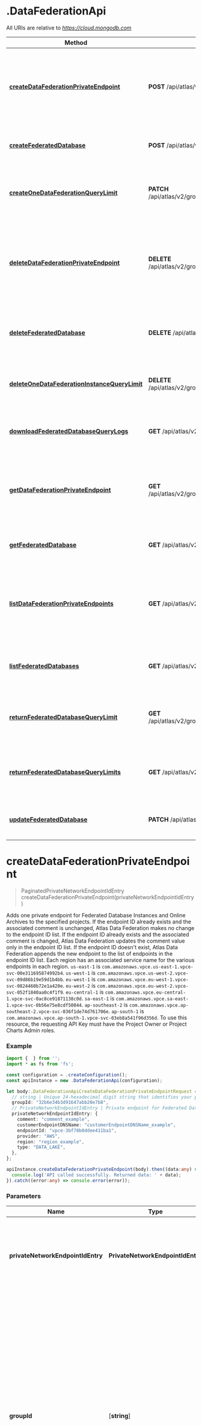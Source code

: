 # .DataFederationApi

All URIs are relative to *https://cloud.mongodb.com*

Method | HTTP request | Description
------------- | ------------- | -------------
[**createDataFederationPrivateEndpoint**](DataFederationApi.md#createDataFederationPrivateEndpoint) | **POST** /api/atlas/v2/groups/{groupId}/privateNetworkSettings/endpointIds | Create One Federated Database Instance and Online Archive Private Endpoint for One Project
[**createFederatedDatabase**](DataFederationApi.md#createFederatedDatabase) | **POST** /api/atlas/v2/groups/{groupId}/dataFederation | Create One Federated Database Instance in One Project
[**createOneDataFederationQueryLimit**](DataFederationApi.md#createOneDataFederationQueryLimit) | **PATCH** /api/atlas/v2/groups/{groupId}/dataFederation/{tenantName}/limits/{limitName} | Configure One Query Limit for One Federated Database Instance
[**deleteDataFederationPrivateEndpoint**](DataFederationApi.md#deleteDataFederationPrivateEndpoint) | **DELETE** /api/atlas/v2/groups/{groupId}/privateNetworkSettings/endpointIds/{endpointId} | Remove One Federated Database Instance and Online Archive Private Endpoint from One Project
[**deleteFederatedDatabase**](DataFederationApi.md#deleteFederatedDatabase) | **DELETE** /api/atlas/v2/groups/{groupId}/dataFederation/{tenantName} | Remove One Federated Database Instance from One Project
[**deleteOneDataFederationInstanceQueryLimit**](DataFederationApi.md#deleteOneDataFederationInstanceQueryLimit) | **DELETE** /api/atlas/v2/groups/{groupId}/dataFederation/{tenantName}/limits/{limitName} | Delete One Query Limit For One Federated Database Instance
[**downloadFederatedDatabaseQueryLogs**](DataFederationApi.md#downloadFederatedDatabaseQueryLogs) | **GET** /api/atlas/v2/groups/{groupId}/dataFederation/{tenantName}/queryLogs.gz | Download Query Logs for One Federated Database Instance
[**getDataFederationPrivateEndpoint**](DataFederationApi.md#getDataFederationPrivateEndpoint) | **GET** /api/atlas/v2/groups/{groupId}/privateNetworkSettings/endpointIds/{endpointId} | Return One Federated Database Instance and Online Archive Private Endpoint in One Project
[**getFederatedDatabase**](DataFederationApi.md#getFederatedDatabase) | **GET** /api/atlas/v2/groups/{groupId}/dataFederation/{tenantName} | Return One Federated Database Instance in One Project
[**listDataFederationPrivateEndpoints**](DataFederationApi.md#listDataFederationPrivateEndpoints) | **GET** /api/atlas/v2/groups/{groupId}/privateNetworkSettings/endpointIds | Return All Federated Database Instance and Online Archive Private Endpoints in One Project
[**listFederatedDatabases**](DataFederationApi.md#listFederatedDatabases) | **GET** /api/atlas/v2/groups/{groupId}/dataFederation | Return All Federated Database Instances in One Project
[**returnFederatedDatabaseQueryLimit**](DataFederationApi.md#returnFederatedDatabaseQueryLimit) | **GET** /api/atlas/v2/groups/{groupId}/dataFederation/{tenantName}/limits/{limitName} | Return One Federated Database Instance Query Limit for One Project
[**returnFederatedDatabaseQueryLimits**](DataFederationApi.md#returnFederatedDatabaseQueryLimits) | **GET** /api/atlas/v2/groups/{groupId}/dataFederation/{tenantName}/limits | Return All Query Limits for One Federated Database Instance
[**updateFederatedDatabase**](DataFederationApi.md#updateFederatedDatabase) | **PATCH** /api/atlas/v2/groups/{groupId}/dataFederation/{tenantName} | Update One Federated Database Instance in One Project


# **createDataFederationPrivateEndpoint**
> PaginatedPrivateNetworkEndpointIdEntry createDataFederationPrivateEndpoint(privateNetworkEndpointIdEntry)

Adds one private endpoint for Federated Database Instances and Online Archives to the specified projects. If the endpoint ID already exists and the associated comment is unchanged, Atlas Data Federation makes no change to the endpoint ID list. If the endpoint ID already exists and the associated comment is changed, Atlas Data Federation updates the comment value only in the endpoint ID list. If the endpoint ID doesn't exist, Atlas Data Federation appends the new endpoint to the list of endpoints in the endpoint ID list. Each region has an associated service name for the various endpoints in each region.   `us-east-1` is `com.amazonaws.vpce.us-east-1.vpce-svc-00e311695874992b4`.   `us-west-1` is `com.amazonaws.vpce.us-west-2.vpce-svc-09d86b19e59d1b4bb`.   `eu-west-1` is `com.amazonaws.vpce.eu-west-1.vpce-svc-0824460b72e1a420e`.   `eu-west-2` is `com.amazonaws.vpce.eu-west-2.vpce-svc-052f1840aa0c4f1f9`.   `eu-central-1` is `com.amazonaws.vpce.eu-central-1.vpce-svc-0ac8ce91871138c0d`.   `sa-east-1` is `com.amazonaws.vpce.sa-east-1.vpce-svc-0b56e75e8cdf50044`.   `ap-southeast-2` is `com.amazonaws.vpce.ap-southeast-2.vpce-svc-036f1de74d761706e`.   `ap-south-1` is `com.amazonaws.vpce.ap-south-1.vpce-svc-03eb8a541f96d356d`.   To use this resource, the requesting API Key must have the Project Owner or Project Charts Admin roles.

### Example


```typescript
import {  } from '';
import * as fs from 'fs';

const configuration = .createConfiguration();
const apiInstance = new .DataFederationApi(configuration);

let body:.DataFederationApiCreateDataFederationPrivateEndpointRequest = {
  // string | Unique 24-hexadecimal digit string that identifies your project. Use the [/groups](#tag/Projects/operation/listProjects) endpoint to retrieve all projects to which the authenticated user has access.  **NOTE**: Groups and projects are synonymous terms. Your group id is the same as your project id. For existing groups, your group/project id remains the same. The resource and corresponding endpoints use the term groups.
  groupId: "32b6e34b3d91647abb20e7b8",
  // PrivateNetworkEndpointIdEntry | Private endpoint for Federated Database Instances and Online Archives to add to the specified project.
  privateNetworkEndpointIdEntry: {
    comment: "comment_example",
    customerEndpointDNSName: "customerEndpointDNSName_example",
    endpointId: "vpce-3bf78b0ddee411ba1",
    provider: "AWS",
    region: "region_example",
    type: "DATA_LAKE",
  },
};

apiInstance.createDataFederationPrivateEndpoint(body).then((data:any) => {
  console.log('API called successfully. Returned data: ' + data);
}).catch((error:any) => console.error(error));
```


### Parameters

Name | Type | Description  | Notes
------------- | ------------- | ------------- | -------------
 **privateNetworkEndpointIdEntry** | **PrivateNetworkEndpointIdEntry**| Private endpoint for Federated Database Instances and Online Archives to add to the specified project. |
 **groupId** | [**string**] | Unique 24-hexadecimal digit string that identifies your project. Use the [/groups](#tag/Projects/operation/listProjects) endpoint to retrieve all projects to which the authenticated user has access.  **NOTE**: Groups and projects are synonymous terms. Your group id is the same as your project id. For existing groups, your group/project id remains the same. The resource and corresponding endpoints use the term groups. | defaults to undefined


### Return type

**PaginatedPrivateNetworkEndpointIdEntry**

### Authorization

No authorization required

### HTTP request headers

 - **Content-Type**: application/vnd.atlas.2023-01-01+json
 - **Accept**: application/vnd.atlas.2023-01-01+json, application/json


### HTTP response details
| Status code | Description | Response headers |
|-------------|-------------|------------------|
**201** | OK |  -  |
**400** | Bad Request. |  -  |
**401** | Unauthorized. |  -  |
**500** | Internal Server Error. |  -  |

[[Back to top]](#) [[Back to API list]](README.md#documentation-for-api-endpoints) [[Back to Model list]](README.md#documentation-for-models) [[Back to README]](README.md)

# **createFederatedDatabase**
> DataLakeTenant createFederatedDatabase(dataLakeTenant)

Creates one federated database instance in the specified project. To use this resource, the requesting API Key must have the Project Owner or Project Charts Admin roles.

### Example


```typescript
import {  } from '';
import * as fs from 'fs';

const configuration = .createConfiguration();
const apiInstance = new .DataFederationApi(configuration);

let body:.DataFederationApiCreateFederatedDatabaseRequest = {
  // string | Unique 24-hexadecimal digit string that identifies your project. Use the [/groups](#tag/Projects/operation/listProjects) endpoint to retrieve all projects to which the authenticated user has access.  **NOTE**: Groups and projects are synonymous terms. Your group id is the same as your project id. For existing groups, your group/project id remains the same. The resource and corresponding endpoints use the term groups.
  groupId: "32b6e34b3d91647abb20e7b8",
  // DataLakeTenant | Details to create one federated database instance in the specified project.
  dataLakeTenant: {
    cloudProviderConfig: {
      aws: {
        roleId: "roleId_example",
        testS3Bucket: "testS3Bucket_example",
      },
    },
    dataProcessRegion: {
      cloudProvider: "cloudProvider_example",
      region: "region_example",
    },
    name: "name_example",
    storage: {
      databases: [
        {
          collections: [
            {
              dataSources: [
                {
                  allowInsecure: false,
                  collection: "collection_example",
                  collectionRegex: "collectionRegex_example",
                  database: "database_example",
                  databaseRegex: "databaseRegex_example",
                  datasetName: "v1$atlas$snapshot$Cluster0$myDatabase$myCollection$19700101T000000Z",
                  datasetPrefix: "datasetPrefix_example",
                  defaultFormat: "defaultFormat_example",
                  path: "path_example",
                  provenanceFieldName: "provenanceFieldName_example",
                  storeName: "storeName_example",
                  trimLevel: 1,
                  urls: [
                    "urls_example",
                  ],
                },
              ],
              name: "name_example",
            },
          ],
          maxWildcardCollections: 100,
          name: "name_example",
          views: [
            {
              name: "name_example",
              pipeline: "pipeline_example",
              source: "source_example",
            },
          ],
        },
      ],
      stores: [
        {
          name: "name_example",
          provider: "provider_example",
          additionalStorageClasses: [
            "additionalStorageClasses_example",
          ],
          bucket: "bucket_example",
          delimiter: "delimiter_example",
          includeTags: false,
          prefix: "prefix_example",
          _public: false,
          region: "region_example",
          clusterName: "clusterName_example",
          readConcern: {
            level: "level_example",
          },
          readPreference: {
            maxStalenessSeconds: 1,
            mode: "mode_example",
            tagSets: [
              [
                {
                  name: "name_example",
                  value: "value_example",
                },
              ],
            ],
          },
          allowInsecure: false,
          defaultFormat: "defaultFormat_example",
          urls: [
            "urls_example",
          ],
        },
      ],
    },
  },
  // boolean | Flag that indicates whether this request should check if the requesting IAM role can read from the S3 bucket. AWS checks if the role can list the objects in the bucket before writing to it. Some IAM roles only need write permissions. This flag allows you to skip that check. (optional)
  skipRoleValidation: false,
};

apiInstance.createFederatedDatabase(body).then((data:any) => {
  console.log('API called successfully. Returned data: ' + data);
}).catch((error:any) => console.error(error));
```


### Parameters

Name | Type | Description  | Notes
------------- | ------------- | ------------- | -------------
 **dataLakeTenant** | **DataLakeTenant**| Details to create one federated database instance in the specified project. |
 **groupId** | [**string**] | Unique 24-hexadecimal digit string that identifies your project. Use the [/groups](#tag/Projects/operation/listProjects) endpoint to retrieve all projects to which the authenticated user has access.  **NOTE**: Groups and projects are synonymous terms. Your group id is the same as your project id. For existing groups, your group/project id remains the same. The resource and corresponding endpoints use the term groups. | defaults to undefined
 **skipRoleValidation** | [**boolean**] | Flag that indicates whether this request should check if the requesting IAM role can read from the S3 bucket. AWS checks if the role can list the objects in the bucket before writing to it. Some IAM roles only need write permissions. This flag allows you to skip that check. | (optional) defaults to undefined


### Return type

**DataLakeTenant**

### Authorization

No authorization required

### HTTP request headers

 - **Content-Type**: application/vnd.atlas.2023-01-01+json
 - **Accept**: application/vnd.atlas.2023-01-01+json, application/json


### HTTP response details
| Status code | Description | Response headers |
|-------------|-------------|------------------|
**200** | OK |  -  |
**400** | Bad Request. |  -  |
**500** | Internal Server Error. |  -  |

[[Back to top]](#) [[Back to API list]](README.md#documentation-for-api-endpoints) [[Back to Model list]](README.md#documentation-for-models) [[Back to README]](README.md)

# **createOneDataFederationQueryLimit**
> DataFederationTenantQueryLimit createOneDataFederationQueryLimit(dataFederationTenantQueryLimit)

Creates or updates one query limit for one federated database instance. To use this resource, the requesting API Key must have the Project Owner role.

### Example


```typescript
import {  } from '';
import * as fs from 'fs';

const configuration = .createConfiguration();
const apiInstance = new .DataFederationApi(configuration);

let body:.DataFederationApiCreateOneDataFederationQueryLimitRequest = {
  // string | Unique 24-hexadecimal digit string that identifies your project. Use the [/groups](#tag/Projects/operation/listProjects) endpoint to retrieve all projects to which the authenticated user has access.  **NOTE**: Groups and projects are synonymous terms. Your group id is the same as your project id. For existing groups, your group/project id remains the same. The resource and corresponding endpoints use the term groups.
  groupId: "32b6e34b3d91647abb20e7b8",
  // string | Human-readable label that identifies the federated database instance to which the query limit applies.
  tenantName: "tenantName_example",
  // string | Human-readable label that identifies this data federation instance limit.  | Limit Name | Description | Default | | --- | --- | --- | | bytesProcessed.query | Limit on the number of bytes processed during a single data federation query | N/A | | bytesProcessed.daily | Limit on the number of bytes processed for the data federation instance for the current day | N/A | | bytesProcessed.weekly | Limit on the number of bytes processed for the data federation instance for the current week | N/A | | bytesProcessed.monthly | Limit on the number of bytes processed for the data federation instance for the current month | N/A | 
  limitName: "limitName_example",
  // DataFederationTenantQueryLimit | Creates or updates one query limit for one federated database instance.
  dataFederationTenantQueryLimit: {
    overrunPolicy: "overrunPolicy_example",
    value: 1,
  },
};

apiInstance.createOneDataFederationQueryLimit(body).then((data:any) => {
  console.log('API called successfully. Returned data: ' + data);
}).catch((error:any) => console.error(error));
```


### Parameters

Name | Type | Description  | Notes
------------- | ------------- | ------------- | -------------
 **dataFederationTenantQueryLimit** | **DataFederationTenantQueryLimit**| Creates or updates one query limit for one federated database instance. |
 **groupId** | [**string**] | Unique 24-hexadecimal digit string that identifies your project. Use the [/groups](#tag/Projects/operation/listProjects) endpoint to retrieve all projects to which the authenticated user has access.  **NOTE**: Groups and projects are synonymous terms. Your group id is the same as your project id. For existing groups, your group/project id remains the same. The resource and corresponding endpoints use the term groups. | defaults to undefined
 **tenantName** | [**string**] | Human-readable label that identifies the federated database instance to which the query limit applies. | defaults to undefined
 **limitName** | [**string**] | Human-readable label that identifies this data federation instance limit.  | Limit Name | Description | Default | | --- | --- | --- | | bytesProcessed.query | Limit on the number of bytes processed during a single data federation query | N/A | | bytesProcessed.daily | Limit on the number of bytes processed for the data federation instance for the current day | N/A | | bytesProcessed.weekly | Limit on the number of bytes processed for the data federation instance for the current week | N/A | | bytesProcessed.monthly | Limit on the number of bytes processed for the data federation instance for the current month | N/A |  | defaults to undefined


### Return type

**DataFederationTenantQueryLimit**

### Authorization

No authorization required

### HTTP request headers

 - **Content-Type**: application/vnd.atlas.2023-01-01+json
 - **Accept**: application/vnd.atlas.2023-01-01+json, application/json


### HTTP response details
| Status code | Description | Response headers |
|-------------|-------------|------------------|
**200** | OK |  -  |
**400** | Bad Request. |  -  |
**401** | Unauthorized. |  -  |
**404** | Not Found. |  -  |
**500** | Internal Server Error. |  -  |

[[Back to top]](#) [[Back to API list]](README.md#documentation-for-api-endpoints) [[Back to Model list]](README.md#documentation-for-models) [[Back to README]](README.md)

# **deleteDataFederationPrivateEndpoint**
> any deleteDataFederationPrivateEndpoint()

Removes one private endpoint for Federated Database Instances and Online Archives in the specified project. To use this resource, the requesting API Key must have the Project Owner role.

### Example


```typescript
import {  } from '';
import * as fs from 'fs';

const configuration = .createConfiguration();
const apiInstance = new .DataFederationApi(configuration);

let body:.DataFederationApiDeleteDataFederationPrivateEndpointRequest = {
  // string | Unique 24-hexadecimal digit string that identifies your project. Use the [/groups](#tag/Projects/operation/listProjects) endpoint to retrieve all projects to which the authenticated user has access.  **NOTE**: Groups and projects are synonymous terms. Your group id is the same as your project id. For existing groups, your group/project id remains the same. The resource and corresponding endpoints use the term groups.
  groupId: "32b6e34b3d91647abb20e7b8",
  // string | Unique 22-character alphanumeric string that identifies the private endpoint to remove. Atlas Data Federation supports AWS private endpoints using the AWS PrivateLink feature.
  endpointId: "vpce-bf325375e030fccba",
};

apiInstance.deleteDataFederationPrivateEndpoint(body).then((data:any) => {
  console.log('API called successfully. Returned data: ' + data);
}).catch((error:any) => console.error(error));
```


### Parameters

Name | Type | Description  | Notes
------------- | ------------- | ------------- | -------------
 **groupId** | [**string**] | Unique 24-hexadecimal digit string that identifies your project. Use the [/groups](#tag/Projects/operation/listProjects) endpoint to retrieve all projects to which the authenticated user has access.  **NOTE**: Groups and projects are synonymous terms. Your group id is the same as your project id. For existing groups, your group/project id remains the same. The resource and corresponding endpoints use the term groups. | defaults to undefined
 **endpointId** | [**string**] | Unique 22-character alphanumeric string that identifies the private endpoint to remove. Atlas Data Federation supports AWS private endpoints using the AWS PrivateLink feature. | defaults to undefined


### Return type

**any**

### Authorization

No authorization required

### HTTP request headers

 - **Content-Type**: Not defined
 - **Accept**: application/vnd.atlas.2023-01-01+json, application/json


### HTTP response details
| Status code | Description | Response headers |
|-------------|-------------|------------------|
**204** | This endpoint does not return a response body. |  -  |
**401** | Unauthorized. |  -  |
**404** | Not Found. |  -  |
**500** | Internal Server Error. |  -  |

[[Back to top]](#) [[Back to API list]](README.md#documentation-for-api-endpoints) [[Back to Model list]](README.md#documentation-for-models) [[Back to README]](README.md)

# **deleteFederatedDatabase**
> any deleteFederatedDatabase()

Removes one federated database instance from the specified project. To use this resource, the requesting API Key must have the Project Owner or Project Charts Admin roles.

### Example


```typescript
import {  } from '';
import * as fs from 'fs';

const configuration = .createConfiguration();
const apiInstance = new .DataFederationApi(configuration);

let body:.DataFederationApiDeleteFederatedDatabaseRequest = {
  // string | Unique 24-hexadecimal digit string that identifies your project. Use the [/groups](#tag/Projects/operation/listProjects) endpoint to retrieve all projects to which the authenticated user has access.  **NOTE**: Groups and projects are synonymous terms. Your group id is the same as your project id. For existing groups, your group/project id remains the same. The resource and corresponding endpoints use the term groups.
  groupId: "32b6e34b3d91647abb20e7b8",
  // string | Human-readable label that identifies the federated database instance to remove.
  tenantName: "tenantName_example",
};

apiInstance.deleteFederatedDatabase(body).then((data:any) => {
  console.log('API called successfully. Returned data: ' + data);
}).catch((error:any) => console.error(error));
```


### Parameters

Name | Type | Description  | Notes
------------- | ------------- | ------------- | -------------
 **groupId** | [**string**] | Unique 24-hexadecimal digit string that identifies your project. Use the [/groups](#tag/Projects/operation/listProjects) endpoint to retrieve all projects to which the authenticated user has access.  **NOTE**: Groups and projects are synonymous terms. Your group id is the same as your project id. For existing groups, your group/project id remains the same. The resource and corresponding endpoints use the term groups. | defaults to undefined
 **tenantName** | [**string**] | Human-readable label that identifies the federated database instance to remove. | defaults to undefined


### Return type

**any**

### Authorization

No authorization required

### HTTP request headers

 - **Content-Type**: Not defined
 - **Accept**: application/vnd.atlas.2023-01-01+json, application/json


### HTTP response details
| Status code | Description | Response headers |
|-------------|-------------|------------------|
**204** | This endpoint does not return a response body. |  -  |
**404** | Not Found. |  -  |
**500** | Internal Server Error. |  -  |

[[Back to top]](#) [[Back to API list]](README.md#documentation-for-api-endpoints) [[Back to Model list]](README.md#documentation-for-models) [[Back to README]](README.md)

# **deleteOneDataFederationInstanceQueryLimit**
> any deleteOneDataFederationInstanceQueryLimit()

Deletes one query limit for one federated database instance. To use this resource, the requesting API Key must have the Project Owner role.

### Example


```typescript
import {  } from '';
import * as fs from 'fs';

const configuration = .createConfiguration();
const apiInstance = new .DataFederationApi(configuration);

let body:.DataFederationApiDeleteOneDataFederationInstanceQueryLimitRequest = {
  // string | Unique 24-hexadecimal digit string that identifies your project. Use the [/groups](#tag/Projects/operation/listProjects) endpoint to retrieve all projects to which the authenticated user has access.  **NOTE**: Groups and projects are synonymous terms. Your group id is the same as your project id. For existing groups, your group/project id remains the same. The resource and corresponding endpoints use the term groups.
  groupId: "32b6e34b3d91647abb20e7b8",
  // string | Human-readable label that identifies the federated database instance to which the query limit applies.
  tenantName: "tenantName_example",
  // string | Human-readable label that identifies this data federation instance limit.  | Limit Name | Description | Default | | --- | --- | --- | | bytesProcessed.query | Limit on the number of bytes processed during a single data federation query | N/A | | bytesProcessed.daily | Limit on the number of bytes processed for the data federation instance for the current day | N/A | | bytesProcessed.weekly | Limit on the number of bytes processed for the data federation instance for the current week | N/A | | bytesProcessed.monthly | Limit on the number of bytes processed for the data federation instance for the current month | N/A | 
  limitName: "limitName_example",
};

apiInstance.deleteOneDataFederationInstanceQueryLimit(body).then((data:any) => {
  console.log('API called successfully. Returned data: ' + data);
}).catch((error:any) => console.error(error));
```


### Parameters

Name | Type | Description  | Notes
------------- | ------------- | ------------- | -------------
 **groupId** | [**string**] | Unique 24-hexadecimal digit string that identifies your project. Use the [/groups](#tag/Projects/operation/listProjects) endpoint to retrieve all projects to which the authenticated user has access.  **NOTE**: Groups and projects are synonymous terms. Your group id is the same as your project id. For existing groups, your group/project id remains the same. The resource and corresponding endpoints use the term groups. | defaults to undefined
 **tenantName** | [**string**] | Human-readable label that identifies the federated database instance to which the query limit applies. | defaults to undefined
 **limitName** | [**string**] | Human-readable label that identifies this data federation instance limit.  | Limit Name | Description | Default | | --- | --- | --- | | bytesProcessed.query | Limit on the number of bytes processed during a single data federation query | N/A | | bytesProcessed.daily | Limit on the number of bytes processed for the data federation instance for the current day | N/A | | bytesProcessed.weekly | Limit on the number of bytes processed for the data federation instance for the current week | N/A | | bytesProcessed.monthly | Limit on the number of bytes processed for the data federation instance for the current month | N/A |  | defaults to undefined


### Return type

**any**

### Authorization

No authorization required

### HTTP request headers

 - **Content-Type**: Not defined
 - **Accept**: application/vnd.atlas.2023-01-01+json, application/json


### HTTP response details
| Status code | Description | Response headers |
|-------------|-------------|------------------|
**204** | This endpoint does not return a response body. |  -  |
**400** | Bad Request. |  -  |
**500** | Internal Server Error. |  -  |

[[Back to top]](#) [[Back to API list]](README.md#documentation-for-api-endpoints) [[Back to Model list]](README.md#documentation-for-models) [[Back to README]](README.md)

# **downloadFederatedDatabaseQueryLogs**
> HttpFile downloadFederatedDatabaseQueryLogs()

Downloads the query logs for the specified federated database instance. To use this resource, the requesting API Key must have the Project Owner or Project Data Access Read Write roles.

### Example


```typescript
import {  } from '';
import * as fs from 'fs';

const configuration = .createConfiguration();
const apiInstance = new .DataFederationApi(configuration);

let body:.DataFederationApiDownloadFederatedDatabaseQueryLogsRequest = {
  // string | Unique 24-hexadecimal digit string that identifies your project. Use the [/groups](#tag/Projects/operation/listProjects) endpoint to retrieve all projects to which the authenticated user has access.  **NOTE**: Groups and projects are synonymous terms. Your group id is the same as your project id. For existing groups, your group/project id remains the same. The resource and corresponding endpoints use the term groups.
  groupId: "32b6e34b3d91647abb20e7b8",
  // string | Human-readable label that identifies the federated database instance for which you want to download query logs.
  tenantName: "tenantName_example",
  // number | Timestamp that specifies the end point for the range of log messages to download.  MongoDB Cloud expresses this timestamp in the number of seconds that have elapsed since the UNIX epoch. (optional)
  endDate: 1636481348,
  // number | Timestamp that specifies the starting point for the range of log messages to download. MongoDB Cloud expresses this timestamp in the number of seconds that have elapsed since the UNIX epoch. (optional)
  startDate: 1636466948,
};

apiInstance.downloadFederatedDatabaseQueryLogs(body).then((data:any) => {
  console.log('API called successfully. Returned data: ' + data);
}).catch((error:any) => console.error(error));
```


### Parameters

Name | Type | Description  | Notes
------------- | ------------- | ------------- | -------------
 **groupId** | [**string**] | Unique 24-hexadecimal digit string that identifies your project. Use the [/groups](#tag/Projects/operation/listProjects) endpoint to retrieve all projects to which the authenticated user has access.  **NOTE**: Groups and projects are synonymous terms. Your group id is the same as your project id. For existing groups, your group/project id remains the same. The resource and corresponding endpoints use the term groups. | defaults to undefined
 **tenantName** | [**string**] | Human-readable label that identifies the federated database instance for which you want to download query logs. | defaults to undefined
 **endDate** | [**number**] | Timestamp that specifies the end point for the range of log messages to download.  MongoDB Cloud expresses this timestamp in the number of seconds that have elapsed since the UNIX epoch. | (optional) defaults to undefined
 **startDate** | [**number**] | Timestamp that specifies the starting point for the range of log messages to download. MongoDB Cloud expresses this timestamp in the number of seconds that have elapsed since the UNIX epoch. | (optional) defaults to undefined


### Return type

**HttpFile**

### Authorization

No authorization required

### HTTP request headers

 - **Content-Type**: Not defined
 - **Accept**: application/vnd.atlas.2023-01-01+gzip, application/json


### HTTP response details
| Status code | Description | Response headers |
|-------------|-------------|------------------|
**200** | OK |  -  |
**400** | Bad Request. |  -  |
**401** | Unauthorized. |  -  |
**403** | Forbidden. |  -  |
**404** | Not Found. |  -  |
**409** | Conflict. |  -  |
**500** | Internal Server Error. |  -  |

[[Back to top]](#) [[Back to API list]](README.md#documentation-for-api-endpoints) [[Back to Model list]](README.md#documentation-for-models) [[Back to README]](README.md)

# **getDataFederationPrivateEndpoint**
> PrivateNetworkEndpointIdEntry getDataFederationPrivateEndpoint()

Returns the specified private endpoint for Federated Database Instances or Online Archives in the specified project. To use this resource, the requesting API Key must have the Project Read Only or Project Charts Admin roles.

### Example


```typescript
import {  } from '';
import * as fs from 'fs';

const configuration = .createConfiguration();
const apiInstance = new .DataFederationApi(configuration);

let body:.DataFederationApiGetDataFederationPrivateEndpointRequest = {
  // string | Unique 24-hexadecimal digit string that identifies your project. Use the [/groups](#tag/Projects/operation/listProjects) endpoint to retrieve all projects to which the authenticated user has access.  **NOTE**: Groups and projects are synonymous terms. Your group id is the same as your project id. For existing groups, your group/project id remains the same. The resource and corresponding endpoints use the term groups.
  groupId: "32b6e34b3d91647abb20e7b8",
  // string | Unique 22-character alphanumeric string that identifies the private endpoint to return. Atlas Data Federation supports AWS private endpoints using the AWS PrivateLink feature.
  endpointId: "vpce-bf325375e030fccba",
};

apiInstance.getDataFederationPrivateEndpoint(body).then((data:any) => {
  console.log('API called successfully. Returned data: ' + data);
}).catch((error:any) => console.error(error));
```


### Parameters

Name | Type | Description  | Notes
------------- | ------------- | ------------- | -------------
 **groupId** | [**string**] | Unique 24-hexadecimal digit string that identifies your project. Use the [/groups](#tag/Projects/operation/listProjects) endpoint to retrieve all projects to which the authenticated user has access.  **NOTE**: Groups and projects are synonymous terms. Your group id is the same as your project id. For existing groups, your group/project id remains the same. The resource and corresponding endpoints use the term groups. | defaults to undefined
 **endpointId** | [**string**] | Unique 22-character alphanumeric string that identifies the private endpoint to return. Atlas Data Federation supports AWS private endpoints using the AWS PrivateLink feature. | defaults to undefined


### Return type

**PrivateNetworkEndpointIdEntry**

### Authorization

No authorization required

### HTTP request headers

 - **Content-Type**: Not defined
 - **Accept**: application/vnd.atlas.2023-01-01+json, application/json


### HTTP response details
| Status code | Description | Response headers |
|-------------|-------------|------------------|
**200** | OK |  -  |
**400** | Bad Request. |  -  |
**401** | Unauthorized. |  -  |
**404** | Not Found. |  -  |
**500** | Internal Server Error. |  -  |

[[Back to top]](#) [[Back to API list]](README.md#documentation-for-api-endpoints) [[Back to Model list]](README.md#documentation-for-models) [[Back to README]](README.md)

# **getFederatedDatabase**
> DataLakeTenant getFederatedDatabase()

Returns the details of one federated database instance within the specified project. To use this resource, the requesting API Key must have the Project Read Only or Project Charts Admin roles.

### Example


```typescript
import {  } from '';
import * as fs from 'fs';

const configuration = .createConfiguration();
const apiInstance = new .DataFederationApi(configuration);

let body:.DataFederationApiGetFederatedDatabaseRequest = {
  // string | Unique 24-hexadecimal digit string that identifies your project. Use the [/groups](#tag/Projects/operation/listProjects) endpoint to retrieve all projects to which the authenticated user has access.  **NOTE**: Groups and projects are synonymous terms. Your group id is the same as your project id. For existing groups, your group/project id remains the same. The resource and corresponding endpoints use the term groups.
  groupId: "32b6e34b3d91647abb20e7b8",
  // string | Human-readable label that identifies the Federated Database to return.
  tenantName: "tenantName_example",
};

apiInstance.getFederatedDatabase(body).then((data:any) => {
  console.log('API called successfully. Returned data: ' + data);
}).catch((error:any) => console.error(error));
```


### Parameters

Name | Type | Description  | Notes
------------- | ------------- | ------------- | -------------
 **groupId** | [**string**] | Unique 24-hexadecimal digit string that identifies your project. Use the [/groups](#tag/Projects/operation/listProjects) endpoint to retrieve all projects to which the authenticated user has access.  **NOTE**: Groups and projects are synonymous terms. Your group id is the same as your project id. For existing groups, your group/project id remains the same. The resource and corresponding endpoints use the term groups. | defaults to undefined
 **tenantName** | [**string**] | Human-readable label that identifies the Federated Database to return. | defaults to undefined


### Return type

**DataLakeTenant**

### Authorization

No authorization required

### HTTP request headers

 - **Content-Type**: Not defined
 - **Accept**: application/vnd.atlas.2023-01-01+json, application/json


### HTTP response details
| Status code | Description | Response headers |
|-------------|-------------|------------------|
**200** | OK |  -  |
**400** | Bad Request. |  -  |
**401** | Unauthorized. |  -  |
**404** | Not Found. |  -  |
**500** | Internal Server Error. |  -  |

[[Back to top]](#) [[Back to API list]](README.md#documentation-for-api-endpoints) [[Back to Model list]](README.md#documentation-for-models) [[Back to README]](README.md)

# **listDataFederationPrivateEndpoints**
> PaginatedPrivateNetworkEndpointIdEntry listDataFederationPrivateEndpoints()

Returns all private endpoints for Federated Database Instances and Online Archives in the specified project. To use this resource, the requesting API Key must have the Project Read Only or Project Charts Admin roles.

### Example


```typescript
import {  } from '';
import * as fs from 'fs';

const configuration = .createConfiguration();
const apiInstance = new .DataFederationApi(configuration);

let body:.DataFederationApiListDataFederationPrivateEndpointsRequest = {
  // string | Unique 24-hexadecimal digit string that identifies your project. Use the [/groups](#tag/Projects/operation/listProjects) endpoint to retrieve all projects to which the authenticated user has access.  **NOTE**: Groups and projects are synonymous terms. Your group id is the same as your project id. For existing groups, your group/project id remains the same. The resource and corresponding endpoints use the term groups.
  groupId: "32b6e34b3d91647abb20e7b8",
  // boolean | Flag that indicates whether the response returns the total number of items (**totalCount**) in the response. (optional)
  includeCount: true,
  // number | Number of items that the response returns per page. (optional)
  itemsPerPage: 100,
  // number | Number of the page that displays the current set of the total objects that the response returns. (optional)
  pageNum: 1,
};

apiInstance.listDataFederationPrivateEndpoints(body).then((data:any) => {
  console.log('API called successfully. Returned data: ' + data);
}).catch((error:any) => console.error(error));
```


### Parameters

Name | Type | Description  | Notes
------------- | ------------- | ------------- | -------------
 **groupId** | [**string**] | Unique 24-hexadecimal digit string that identifies your project. Use the [/groups](#tag/Projects/operation/listProjects) endpoint to retrieve all projects to which the authenticated user has access.  **NOTE**: Groups and projects are synonymous terms. Your group id is the same as your project id. For existing groups, your group/project id remains the same. The resource and corresponding endpoints use the term groups. | defaults to undefined
 **includeCount** | [**boolean**] | Flag that indicates whether the response returns the total number of items (**totalCount**) in the response. | (optional) defaults to undefined
 **itemsPerPage** | [**number**] | Number of items that the response returns per page. | (optional) defaults to 100
 **pageNum** | [**number**] | Number of the page that displays the current set of the total objects that the response returns. | (optional) defaults to 1


### Return type

**PaginatedPrivateNetworkEndpointIdEntry**

### Authorization

No authorization required

### HTTP request headers

 - **Content-Type**: Not defined
 - **Accept**: application/vnd.atlas.2023-01-01+json, application/json


### HTTP response details
| Status code | Description | Response headers |
|-------------|-------------|------------------|
**200** | OK |  -  |
**400** | Bad Request. |  -  |
**401** | Unauthorized. |  -  |
**404** | Not Found. |  -  |
**500** | Internal Server Error. |  -  |

[[Back to top]](#) [[Back to API list]](README.md#documentation-for-api-endpoints) [[Back to Model list]](README.md#documentation-for-models) [[Back to README]](README.md)

# **listFederatedDatabases**
> Array<DataLakeTenant> listFederatedDatabases()

Returns the details of all federated database instances in the specified project. To use this resource, the requesting API Key must have the Project Read Only or higher role.

### Example


```typescript
import {  } from '';
import * as fs from 'fs';

const configuration = .createConfiguration();
const apiInstance = new .DataFederationApi(configuration);

let body:.DataFederationApiListFederatedDatabasesRequest = {
  // string | Unique 24-hexadecimal digit string that identifies your project. Use the [/groups](#tag/Projects/operation/listProjects) endpoint to retrieve all projects to which the authenticated user has access.  **NOTE**: Groups and projects are synonymous terms. Your group id is the same as your project id. For existing groups, your group/project id remains the same. The resource and corresponding endpoints use the term groups.
  groupId: "32b6e34b3d91647abb20e7b8",
  // string | Type of Federated Database Instances to return. (optional)
  type: "USER",
};

apiInstance.listFederatedDatabases(body).then((data:any) => {
  console.log('API called successfully. Returned data: ' + data);
}).catch((error:any) => console.error(error));
```


### Parameters

Name | Type | Description  | Notes
------------- | ------------- | ------------- | -------------
 **groupId** | [**string**] | Unique 24-hexadecimal digit string that identifies your project. Use the [/groups](#tag/Projects/operation/listProjects) endpoint to retrieve all projects to which the authenticated user has access.  **NOTE**: Groups and projects are synonymous terms. Your group id is the same as your project id. For existing groups, your group/project id remains the same. The resource and corresponding endpoints use the term groups. | defaults to undefined
 **type** | [**string**] | Type of Federated Database Instances to return. | (optional) defaults to 'USER'


### Return type

**Array<DataLakeTenant>**

### Authorization

No authorization required

### HTTP request headers

 - **Content-Type**: Not defined
 - **Accept**: application/vnd.atlas.2023-01-01+json, application/json


### HTTP response details
| Status code | Description | Response headers |
|-------------|-------------|------------------|
**200** | OK |  -  |
**401** | Unauthorized. |  -  |
**500** | Internal Server Error. |  -  |

[[Back to top]](#) [[Back to API list]](README.md#documentation-for-api-endpoints) [[Back to Model list]](README.md#documentation-for-models) [[Back to README]](README.md)

# **returnFederatedDatabaseQueryLimit**
> DataFederationTenantQueryLimit returnFederatedDatabaseQueryLimit()

Returns the details of one query limit for the specified federated database instance in the specified project. To use this resource, the requesting API Key must have the Project Read Only role.

### Example


```typescript
import {  } from '';
import * as fs from 'fs';

const configuration = .createConfiguration();
const apiInstance = new .DataFederationApi(configuration);

let body:.DataFederationApiReturnFederatedDatabaseQueryLimitRequest = {
  // string | Unique 24-hexadecimal digit string that identifies your project. Use the [/groups](#tag/Projects/operation/listProjects) endpoint to retrieve all projects to which the authenticated user has access.  **NOTE**: Groups and projects are synonymous terms. Your group id is the same as your project id. For existing groups, your group/project id remains the same. The resource and corresponding endpoints use the term groups.
  groupId: "32b6e34b3d91647abb20e7b8",
  // string | Human-readable label that identifies the federated database instance to which the query limit applies.
  tenantName: "tenantName_example",
  // string | Human-readable label that identifies this data federation instance limit.  | Limit Name | Description | Default | | --- | --- | --- | | bytesProcessed.query | Limit on the number of bytes processed during a single data federation query | N/A | | bytesProcessed.daily | Limit on the number of bytes processed for the data federation instance for the current day | N/A | | bytesProcessed.weekly | Limit on the number of bytes processed for the data federation instance for the current week | N/A | | bytesProcessed.monthly | Limit on the number of bytes processed for the data federation instance for the current month | N/A | 
  limitName: "limitName_example",
};

apiInstance.returnFederatedDatabaseQueryLimit(body).then((data:any) => {
  console.log('API called successfully. Returned data: ' + data);
}).catch((error:any) => console.error(error));
```


### Parameters

Name | Type | Description  | Notes
------------- | ------------- | ------------- | -------------
 **groupId** | [**string**] | Unique 24-hexadecimal digit string that identifies your project. Use the [/groups](#tag/Projects/operation/listProjects) endpoint to retrieve all projects to which the authenticated user has access.  **NOTE**: Groups and projects are synonymous terms. Your group id is the same as your project id. For existing groups, your group/project id remains the same. The resource and corresponding endpoints use the term groups. | defaults to undefined
 **tenantName** | [**string**] | Human-readable label that identifies the federated database instance to which the query limit applies. | defaults to undefined
 **limitName** | [**string**] | Human-readable label that identifies this data federation instance limit.  | Limit Name | Description | Default | | --- | --- | --- | | bytesProcessed.query | Limit on the number of bytes processed during a single data federation query | N/A | | bytesProcessed.daily | Limit on the number of bytes processed for the data federation instance for the current day | N/A | | bytesProcessed.weekly | Limit on the number of bytes processed for the data federation instance for the current week | N/A | | bytesProcessed.monthly | Limit on the number of bytes processed for the data federation instance for the current month | N/A |  | defaults to undefined


### Return type

**DataFederationTenantQueryLimit**

### Authorization

No authorization required

### HTTP request headers

 - **Content-Type**: Not defined
 - **Accept**: application/vnd.atlas.2023-01-01+json, application/json


### HTTP response details
| Status code | Description | Response headers |
|-------------|-------------|------------------|
**200** | OK |  -  |
**401** | Unauthorized. |  -  |
**500** | Internal Server Error. |  -  |

[[Back to top]](#) [[Back to API list]](README.md#documentation-for-api-endpoints) [[Back to Model list]](README.md#documentation-for-models) [[Back to README]](README.md)

# **returnFederatedDatabaseQueryLimits**
> Array<DataFederationTenantQueryLimit> returnFederatedDatabaseQueryLimits()

Returns query limits for a federated databases instance in the specified project. To use this resource, the requesting API Key must have the Project Read Only role.

### Example


```typescript
import {  } from '';
import * as fs from 'fs';

const configuration = .createConfiguration();
const apiInstance = new .DataFederationApi(configuration);

let body:.DataFederationApiReturnFederatedDatabaseQueryLimitsRequest = {
  // string | Unique 24-hexadecimal digit string that identifies your project. Use the [/groups](#tag/Projects/operation/listProjects) endpoint to retrieve all projects to which the authenticated user has access.  **NOTE**: Groups and projects are synonymous terms. Your group id is the same as your project id. For existing groups, your group/project id remains the same. The resource and corresponding endpoints use the term groups.
  groupId: "32b6e34b3d91647abb20e7b8",
  // string | Human-readable label that identifies the federated database instance for which you want to retrieve query limits.
  tenantName: "tenantName_example",
};

apiInstance.returnFederatedDatabaseQueryLimits(body).then((data:any) => {
  console.log('API called successfully. Returned data: ' + data);
}).catch((error:any) => console.error(error));
```


### Parameters

Name | Type | Description  | Notes
------------- | ------------- | ------------- | -------------
 **groupId** | [**string**] | Unique 24-hexadecimal digit string that identifies your project. Use the [/groups](#tag/Projects/operation/listProjects) endpoint to retrieve all projects to which the authenticated user has access.  **NOTE**: Groups and projects are synonymous terms. Your group id is the same as your project id. For existing groups, your group/project id remains the same. The resource and corresponding endpoints use the term groups. | defaults to undefined
 **tenantName** | [**string**] | Human-readable label that identifies the federated database instance for which you want to retrieve query limits. | defaults to undefined


### Return type

**Array<DataFederationTenantQueryLimit>**

### Authorization

No authorization required

### HTTP request headers

 - **Content-Type**: Not defined
 - **Accept**: application/vnd.atlas.2023-01-01+json, application/json


### HTTP response details
| Status code | Description | Response headers |
|-------------|-------------|------------------|
**200** | OK |  -  |
**401** | Unauthorized. |  -  |
**404** | Not Found. |  -  |
**500** | Internal Server Error. |  -  |

[[Back to top]](#) [[Back to API list]](README.md#documentation-for-api-endpoints) [[Back to Model list]](README.md#documentation-for-models) [[Back to README]](README.md)

# **updateFederatedDatabase**
> DataLakeTenant updateFederatedDatabase(dataLakeTenant)

Updates the details of one federated database instance in the specified project. To use this resource, the requesting API Key must have the Project Owner or higher role.

### Example


```typescript
import {  } from '';
import * as fs from 'fs';

const configuration = .createConfiguration();
const apiInstance = new .DataFederationApi(configuration);

let body:.DataFederationApiUpdateFederatedDatabaseRequest = {
  // string | Unique 24-hexadecimal digit string that identifies your project. Use the [/groups](#tag/Projects/operation/listProjects) endpoint to retrieve all projects to which the authenticated user has access.  **NOTE**: Groups and projects are synonymous terms. Your group id is the same as your project id. For existing groups, your group/project id remains the same. The resource and corresponding endpoints use the term groups.
  groupId: "32b6e34b3d91647abb20e7b8",
  // string | Human-readable label that identifies the federated database instance to update.
  tenantName: "tenantName_example",
  // boolean | Flag that indicates whether this request should check if the requesting IAM role can read from the S3 bucket. AWS checks if the role can list the objects in the bucket before writing to it. Some IAM roles only need write permissions. This flag allows you to skip that check.
  skipRoleValidation: true,
  // DataLakeTenant | Details of one Federated Database to update in the specified project.
  dataLakeTenant: {
    cloudProviderConfig: {
      aws: {
        roleId: "roleId_example",
        testS3Bucket: "testS3Bucket_example",
      },
    },
    dataProcessRegion: {
      cloudProvider: "cloudProvider_example",
      region: "region_example",
    },
    name: "name_example",
    storage: {
      databases: [
        {
          collections: [
            {
              dataSources: [
                {
                  allowInsecure: false,
                  collection: "collection_example",
                  collectionRegex: "collectionRegex_example",
                  database: "database_example",
                  databaseRegex: "databaseRegex_example",
                  datasetName: "v1$atlas$snapshot$Cluster0$myDatabase$myCollection$19700101T000000Z",
                  datasetPrefix: "datasetPrefix_example",
                  defaultFormat: "defaultFormat_example",
                  path: "path_example",
                  provenanceFieldName: "provenanceFieldName_example",
                  storeName: "storeName_example",
                  trimLevel: 1,
                  urls: [
                    "urls_example",
                  ],
                },
              ],
              name: "name_example",
            },
          ],
          maxWildcardCollections: 100,
          name: "name_example",
          views: [
            {
              name: "name_example",
              pipeline: "pipeline_example",
              source: "source_example",
            },
          ],
        },
      ],
      stores: [
        {
          name: "name_example",
          provider: "provider_example",
          additionalStorageClasses: [
            "additionalStorageClasses_example",
          ],
          bucket: "bucket_example",
          delimiter: "delimiter_example",
          includeTags: false,
          prefix: "prefix_example",
          _public: false,
          region: "region_example",
          clusterName: "clusterName_example",
          readConcern: {
            level: "level_example",
          },
          readPreference: {
            maxStalenessSeconds: 1,
            mode: "mode_example",
            tagSets: [
              [
                {
                  name: "name_example",
                  value: "value_example",
                },
              ],
            ],
          },
          allowInsecure: false,
          defaultFormat: "defaultFormat_example",
          urls: [
            "urls_example",
          ],
        },
      ],
    },
  },
};

apiInstance.updateFederatedDatabase(body).then((data:any) => {
  console.log('API called successfully. Returned data: ' + data);
}).catch((error:any) => console.error(error));
```


### Parameters

Name | Type | Description  | Notes
------------- | ------------- | ------------- | -------------
 **dataLakeTenant** | **DataLakeTenant**| Details of one Federated Database to update in the specified project. |
 **groupId** | [**string**] | Unique 24-hexadecimal digit string that identifies your project. Use the [/groups](#tag/Projects/operation/listProjects) endpoint to retrieve all projects to which the authenticated user has access.  **NOTE**: Groups and projects are synonymous terms. Your group id is the same as your project id. For existing groups, your group/project id remains the same. The resource and corresponding endpoints use the term groups. | defaults to undefined
 **tenantName** | [**string**] | Human-readable label that identifies the federated database instance to update. | defaults to undefined
 **skipRoleValidation** | [**boolean**] | Flag that indicates whether this request should check if the requesting IAM role can read from the S3 bucket. AWS checks if the role can list the objects in the bucket before writing to it. Some IAM roles only need write permissions. This flag allows you to skip that check. | defaults to undefined


### Return type

**DataLakeTenant**

### Authorization

No authorization required

### HTTP request headers

 - **Content-Type**: application/vnd.atlas.2023-01-01+json
 - **Accept**: application/vnd.atlas.2023-01-01+json, application/json


### HTTP response details
| Status code | Description | Response headers |
|-------------|-------------|------------------|
**200** | OK |  -  |
**400** | Bad Request. |  -  |
**404** | Not Found. |  -  |
**500** | Internal Server Error. |  -  |

[[Back to top]](#) [[Back to API list]](README.md#documentation-for-api-endpoints) [[Back to Model list]](README.md#documentation-for-models) [[Back to README]](README.md)


